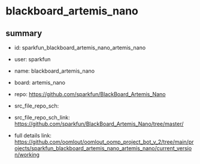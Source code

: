 # blackboard_artemis_nano
 
## summary 
* id: sparkfun_blackboard_artemis_nano_artemis_nano
* user: sparkfun
* name: blackboard_artemis_nano
* board: artemis_nano
* repo: https://github.com/sparkfun/BlackBoard_Artemis_Nano



* src_file_repo_sch: 
* src_file_repo_sch_link: https://github.com/sparkfun/BlackBoard_Artemis_Nano/tree/master/
* full details link: https://github.com/oomlout/oomlout_oomp_project_bot_v_2/tree/main/projects/sparkfun_blackboard_artemis_nano_artemis_nano/current_version/working  







